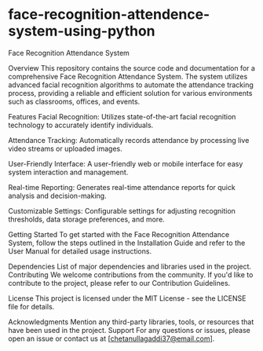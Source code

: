 # face-recognition-attendence-system-using-python
Face Recognition Attendance System

Overview
This repository contains the source code and documentation for a comprehensive Face Recognition Attendance System. The system utilizes advanced facial recognition algorithms to automate the attendance tracking process, providing a reliable and efficient solution for various environments such as classrooms, offices, and events.

Features
Facial Recognition: Utilizes state-of-the-art facial recognition technology to accurately identify individuals.

Attendance Tracking: Automatically records attendance by processing live video streams or uploaded images.

User-Friendly Interface: A user-friendly web or mobile interface for easy system interaction and management.

Real-time Reporting: Generates real-time attendance reports for quick analysis and decision-making.

Customizable Settings: Configurable settings for adjusting recognition thresholds, data storage preferences, and more.

Getting Started
To get started with the Face Recognition Attendance System, follow the steps outlined in the Installation Guide and refer to the User Manual for detailed usage instructions.

Dependencies
List of major dependencies and libraries used in the project.
Contributing
We welcome contributions from the community. If you'd like to contribute to the project, please refer to our Contribution Guidelines.

License
This project is licensed under the MIT License - see the LICENSE file for details.

Acknowledgments
Mention any third-party libraries, tools, or resources that have been used in the project.
Support
For any questions or issues, please open an issue or contact us at [chetanullagaddi37@email.com].

